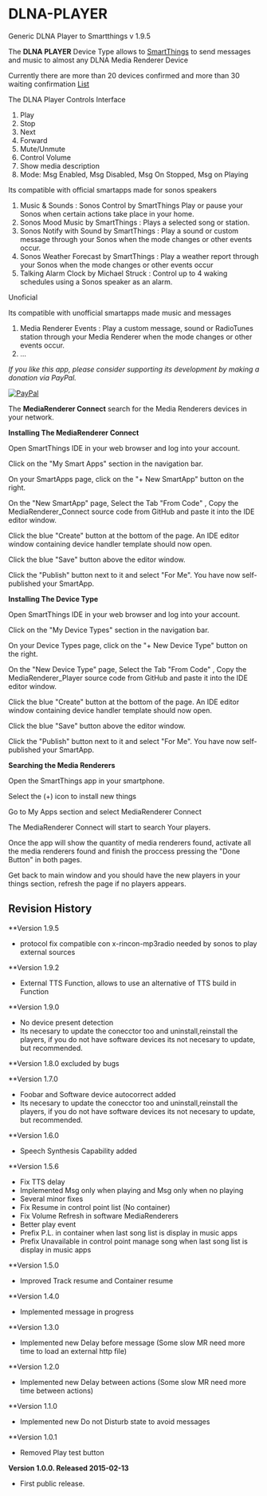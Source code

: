 # DLNA-PLAYER 
Generic DLNA Player to Smartthings v 1.9.5

The **DLNA PLAYER** Device Type allows to [SmartThings](http://www.smartthings.com) to send messages and music to almost any DLNA Media Renderer Device

Currently there are more than 20 devices confirmed and more than 30 waiting confirmation [List](https://community.smartthings.com/t/working-speakers-20-devices-confirmed-31-waiting-confirmation-last-addition-heos-7-help-us-to-increase-the-list/12107/)


The DLNA Player Controls Interface

1. Play
2. Stop
3. Next 
4. Forward
5. Mute/Unmute
6. Control Volume
7. Show media description
8. Mode: Msg Enabled, Msg Disabled, Msg On Stopped, Msg on Playing



Its compatible with official smartapps made for sonos speakers

 1. Music & Sounds : Sonos Control by SmartThings Play or pause your Sonos when certain actions take place in your home.
 2. Sonos Mood Music by SmartThings : Plays a selected song or station. 
 3. Sonos Notify with Sound by SmartThings : Play a sound or custom message through your Sonos when the mode changes or other events occur.
 4. Sonos Weather Forecast by SmartThings : Play a weather report through your Sonos when the mode changes or other events occur
 5. Talking Alarm Clock by Michael Struck : Control up to 4 waking schedules using a Sonos speaker as an alarm.
 
Unoficial 

Its compatible with  unofficial smartapps made music and messages

1. Media Renderer Events : Play a custom message, sound or RadioTunes station through your Media Renderer when the mode changes or other events occur.
2. ...


*If you like this app, please consider supporting its development by making a
donation via PayPal.*

[![PayPal](https://www.paypalobjects.com/en_US/i/btn/btn_donate_LG.gif)](https://www.paypal.com/cgi-bin/webscr?cmd=_s-xclick&hosted_button_id=A6XBY99S5FECL)

The **MediaRenderer Connect** search for the Media Renderers devices in your network.



**Installing The MediaRenderer Connect**



Open SmartThings IDE in your web browser and log into your account.

Click on the "My Smart Apps" section in the navigation bar.

On your SmartApps page, click on the "+ New SmartApp" button on the right.

On the "New SmartApp" page, Select the Tab "From Code" , Copy the MediaRenderer_Connect source code from GitHub and paste it into the IDE editor window.

Click the blue "Create" button at the bottom of the page. An IDE editor window containing device handler template should now open.

Click the blue "Save" button above the editor window.

Click the "Publish" button next to it and select "For Me". You have now self-published your SmartApp.



**Installing The Device Type**


Open SmartThings IDE in your web browser and log into your account.

Click on the "My Device Types" section in the navigation bar.

On your Device Types page, click on the "+ New Device Type" button on the right.

On the "New Device Type" page, Select the Tab "From Code" , Copy the MediaRenderer_Player source code from GitHub and paste it into the IDE editor window.

Click the blue "Create" button at the bottom of the page. An IDE editor window containing device handler template should now open.

Click the blue "Save" button above the editor window.

Click the "Publish" button next to it and select "For Me". You have now self-published your SmartApp.


**Searching the Media Renderers**


Open the SmartThings app in your smartphone.

Select the (+) icon to install new things

Go to My Apps section and select MediaRenderer Connect

The MediaRenderer Connect will start to search Your players.

Once the app will show the quantity of media renderers found, activate all the media renderers found and finish the proccess pressing the "Done Button" in both pages.

Get back to main window and you should have the new players in your things section, refresh the page if no players appears.

Revision History
----------------
**Version 1.9.5
* protocol fix compatible con x-rincon-mp3radio needed by sonos to play external sources

**Version 1.9.2
* External TTS Function, allows to use an alternative of TTS build in Function

**Version 1.9.0
* No device present detection
* Its necesary to update the conecctor too and uninstall,reinstall the players, if you do not have software devices its not necesary to update, but recommended.

**Version 1.8.0
excluded by bugs

**Version 1.7.0
* Foobar and Software device autocorrect added
* Its necesary to update the conecctor too and uninstall,reinstall the players, if you do not have software devices its not necesary to update, but recommended.

**Version 1.6.0
* Speech Synthesis Capability added

**Version 1.5.6 
* Fix TTS delay 
* Implemented Msg only when playing and Msg only when no playing
* Several minor fixes
* Fix Resume in control point list (No container)
* Fix Volume Refresh in software MediaRenderers
* Better play event
* Prefix P.L. in container when last song list is display in music apps 
* Prefix Unavailable in control point manage song when last song list is display in music apps 

**Version 1.5.0 
* Improved Track resume and Container resume

**Version 1.4.0 
* Implemented message in progress

**Version 1.3.0 
* Implemented new Delay before message (Some slow MR need more time to load an external http file)

**Version 1.2.0 
* Implemented new Delay between actions (Some slow MR need more time between actions)

**Version 1.1.0 
* Implemented new Do not Disturb state to avoid messages 

**Version 1.0.1 
* Removed Play test button

**Version 1.0.0. Released 2015-02-13**
* First public release.

